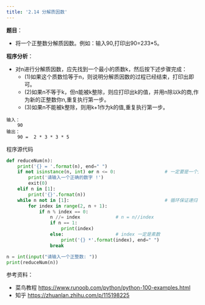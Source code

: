 ```yaml
---
title: '2.14 分解质因数'
---
```


**题目**：
- 将一个正整数分解质因数。例如：输入90,打印出90=2*3*3*5。

**程序分析**：

- 对n进行分解质因数，应先找到一个最小的质数k，然后按下述步骤完成：
    - (1)如果这个质数恰等于n，则说明分解质因数的过程已经结束，打印出即可。
    - (2)如果n不等于k，但n能被k整除，则应打印出k的值，并用n除以k的商,作为新的正整数你n,重复执行第一步。
    - (3)如果n不能被k整除，则用k+1作为k的值,重复执行第一步。

```
输入：
    90
输出：
    90 =  2 * 3 * 3 * 5
```


程序源代码
```python
def reduceNum(n):
    print('{} = '.format(n), end=" ")
    if not isinstance(n, int) or n <= 0:                  # 一定要是一个大于0的正整数
        print('请输入一个正确的数字 !')
        exit(0)
    elif n in [1]:
        print('{}'.format(n))
    while n not in [1]:                                   # 循环保证递归
        for index in range(2, n + 1):
            if n % index == 0:
                n //= index             # n = n//index
                if n == 1:
                    print(index)
                else:                   # index 一定是素数
                    print('{} *'.format(index), end=" ")
                break

n = int(input("请输入一个正整数: "))
print(reduceNum(n))

```



参考资料：
* 菜鸟教程 https://www.runoob.com/python/python-100-examples.html
* 知乎 https://zhuanlan.zhihu.com/p/115198225